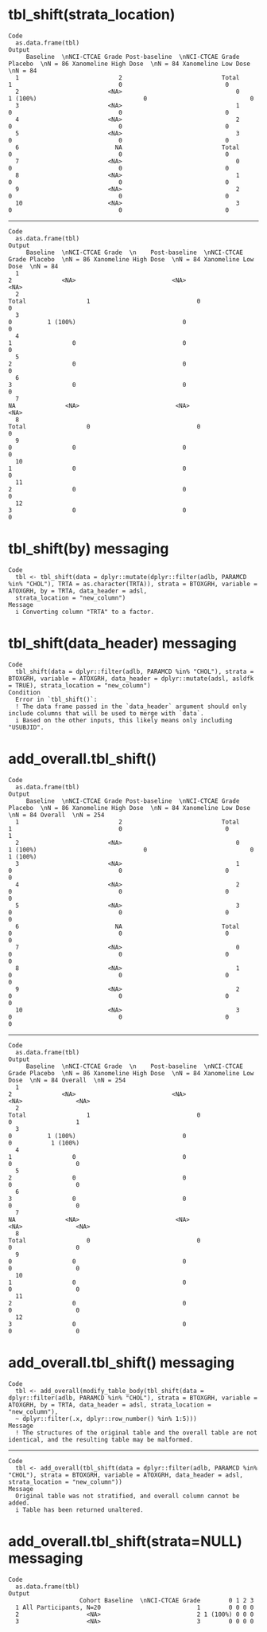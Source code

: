 # tbl_shift(strata_location)

    Code
      as.data.frame(tbl)
    Output
         Baseline  \nNCI-CTCAE Grade Post-baseline  \nNCI-CTCAE Grade Placebo  \nN = 86 Xanomeline High Dose  \nN = 84 Xanomeline Low Dose  \nN = 84
      1                            2                            Total                 1                              0                             0
      2                         <NA>                                0          1 (100%)                              0                             0
      3                         <NA>                                1                 0                              0                             0
      4                         <NA>                                2                 0                              0                             0
      5                         <NA>                                3                 0                              0                             0
      6                           NA                            Total                 0                              0                             0
      7                         <NA>                                0                 0                              0                             0
      8                         <NA>                                1                 0                              0                             0
      9                         <NA>                                2                 0                              0                             0
      10                        <NA>                                3                 0                              0                             0

---

    Code
      as.data.frame(tbl)
    Output
         Baseline  \nNCI-CTCAE Grade  \n    Post-baseline  \nNCI-CTCAE Grade Placebo  \nN = 86 Xanomeline High Dose  \nN = 84 Xanomeline Low Dose  \nN = 84
      1                                                                    2              <NA>                           <NA>                          <NA>
      2                                                                Total                 1                              0                             0
      3                                                                    0          1 (100%)                              0                             0
      4                                                                    1                 0                              0                             0
      5                                                                    2                 0                              0                             0
      6                                                                    3                 0                              0                             0
      7                                                                   NA              <NA>                           <NA>                          <NA>
      8                                                                Total                 0                              0                             0
      9                                                                    0                 0                              0                             0
      10                                                                   1                 0                              0                             0
      11                                                                   2                 0                              0                             0
      12                                                                   3                 0                              0                             0

# tbl_shift(by) messaging

    Code
      tbl <- tbl_shift(data = dplyr::mutate(dplyr::filter(adlb, PARAMCD %in% "CHOL"), TRTA = as.character(TRTA)), strata = BTOXGRH, variable = ATOXGRH, by = TRTA, data_header = adsl,
      strata_location = "new_column")
    Message
      i Converting column "TRTA" to a factor.

# tbl_shift(data_header) messaging

    Code
      tbl_shift(data = dplyr::filter(adlb, PARAMCD %in% "CHOL"), strata = BTOXGRH, variable = ATOXGRH, data_header = dplyr::mutate(adsl, asldfk = TRUE), strata_location = "new_column")
    Condition
      Error in `tbl_shift()`:
      ! The data frame passed in the `data_header` argument should only include columns that will be used to merge with `data`.
      i Based on the other inputs, this likely means only including "USUBJID".

# add_overall.tbl_shift()

    Code
      as.data.frame(tbl)
    Output
         Baseline  \nNCI-CTCAE Grade Post-baseline  \nNCI-CTCAE Grade Placebo  \nN = 86 Xanomeline High Dose  \nN = 84 Xanomeline Low Dose  \nN = 84 Overall  \nN = 254
      1                            2                            Total                 1                              0                             0                  1
      2                         <NA>                                0          1 (100%)                              0                             0           1 (100%)
      3                         <NA>                                1                 0                              0                             0                  0
      4                         <NA>                                2                 0                              0                             0                  0
      5                         <NA>                                3                 0                              0                             0                  0
      6                           NA                            Total                 0                              0                             0                  0
      7                         <NA>                                0                 0                              0                             0                  0
      8                         <NA>                                1                 0                              0                             0                  0
      9                         <NA>                                2                 0                              0                             0                  0
      10                        <NA>                                3                 0                              0                             0                  0

---

    Code
      as.data.frame(tbl)
    Output
         Baseline  \nNCI-CTCAE Grade  \n    Post-baseline  \nNCI-CTCAE Grade Placebo  \nN = 86 Xanomeline High Dose  \nN = 84 Xanomeline Low Dose  \nN = 84 Overall  \nN = 254
      1                                                                    2              <NA>                           <NA>                          <NA>               <NA>
      2                                                                Total                 1                              0                             0                  1
      3                                                                    0          1 (100%)                              0                             0           1 (100%)
      4                                                                    1                 0                              0                             0                  0
      5                                                                    2                 0                              0                             0                  0
      6                                                                    3                 0                              0                             0                  0
      7                                                                   NA              <NA>                           <NA>                          <NA>               <NA>
      8                                                                Total                 0                              0                             0                  0
      9                                                                    0                 0                              0                             0                  0
      10                                                                   1                 0                              0                             0                  0
      11                                                                   2                 0                              0                             0                  0
      12                                                                   3                 0                              0                             0                  0

# add_overall.tbl_shift() messaging

    Code
      tbl <- add_overall(modify_table_body(tbl_shift(data = dplyr::filter(adlb, PARAMCD %in% "CHOL"), strata = BTOXGRH, variable = ATOXGRH, by = TRTA, data_header = adsl, strata_location = "new_column"),
      ~ dplyr::filter(.x, dplyr::row_number() %in% 1:5)))
    Message
      ! The structures of the original table and the overall table are not identical, and the resulting table may be malformed.

---

    Code
      tbl <- add_overall(tbl_shift(data = dplyr::filter(adlb, PARAMCD %in% "CHOL"), strata = BTOXGRH, variable = ATOXGRH, data_header = adsl, strata_location = "new_column"))
    Message
      Original table was not stratified, and overall column cannot be added.
      i Table has been returned unaltered.

# add_overall.tbl_shift(strata=NULL) messaging

    Code
      as.data.frame(tbl)
    Output
                        Cohort Baseline  \nNCI-CTCAE Grade        0 1 2 3
      1 All Participants, N=20                           1        0 0 0 0
      2                   <NA>                           2 1 (100%) 0 0 0
      3                   <NA>                           3        0 0 0 0

